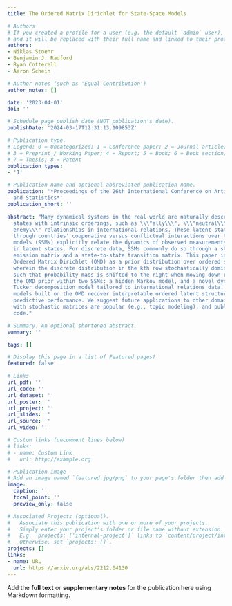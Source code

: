 ```yaml
---
title: The Ordered Matrix Dirichlet for State-Space Models

# Authors
# If you created a profile for a user (e.g. the default `admin` user), write the username (folder name) here
# and it will be replaced with their full name and linked to their profile.
authors:
- Niklas Stoehr
- Benjamin J. Radford
- Ryan Cotterell
- Aaron Schein

# Author notes (such as 'Equal Contribution')
author_notes: []

date: '2023-04-01'
doi: ''

# Schedule page publish date (NOT publication's date).
publishDate: '2024-03-17T12:31:13.109853Z'

# Publication type.
# Legend: 0 = Uncategorized; 1 = Conference paper; 2 = Journal article;
# 3 = Preprint / Working Paper; 4 = Report; 5 = Book; 6 = Book section;
# 7 = Thesis; 8 = Patent
publication_types:
- '1'

# Publication name and optional abbreviated publication name.
publication: '*Proceedings of the 26th International Conference on Artificial Intelligence
  and Statistics*'
publication_short: ''

abstract: "Many dynamical systems in the real world are naturally described by latent
  states with intrinsic orderings, such as \\\"ally\\\", \\\"neutral\\\", and \\\"\
  enemy\\\" relationships in international relations. These latent states manifest
  through countries' cooperative versus conflictual interactions over time. State-space
  models (SSMs) explicitly relate the dynamics of observed measurements to transitions
  in latent states. For discrete data, SSMs commonly do so through a state-to-action
  emission matrix and a state-to-state transition matrix. This paper introduces the
  Ordered Matrix Dirichlet (OMD) as a prior distribution over ordered stochastic matrices
  wherein the discrete distribution in the kth row stochastically dominates the (k+1)th,
  such that probability mass is shifted to the right when moving down rows. We illustrate
  the OMD prior within two SSMs: a hidden Markov model, and a novel dynamic Poisson
  Tucker decomposition model tailored to international relations data. We find that
  models built on the OMD recover interpretable ordered latent structure without forfeiting
  predictive performance. We suggest future applications to other domains where models
  with stochastic matrices are popular (e.g., topic modeling), and publish user-friendly
  code."

# Summary. An optional shortened abstract.
summary: ''

tags: []

# Display this page in a list of Featured pages?
featured: false

# Links
url_pdf: ''
url_code: ''
url_dataset: ''
url_poster: ''
url_project: ''
url_slides: ''
url_source: ''
url_video: ''

# Custom links (uncomment lines below)
# links:
# - name: Custom Link
#   url: http://example.org

# Publication image
# Add an image named `featured.jpg/png` to your page's folder then add a caption below.
image:
  caption: ''
  focal_point: ''
  preview_only: false

# Associated Projects (optional).
#   Associate this publication with one or more of your projects.
#   Simply enter your project's folder or file name without extension.
#   E.g. `projects: ['internal-project']` links to `content/project/internal-project/index.md`.
#   Otherwise, set `projects: []`.
projects: []
links:
- name: URL
  url: https://arxiv.org/abs/2212.04130
---
```


Add the **full text** or **supplementary notes** for the publication here using Markdown formatting.
